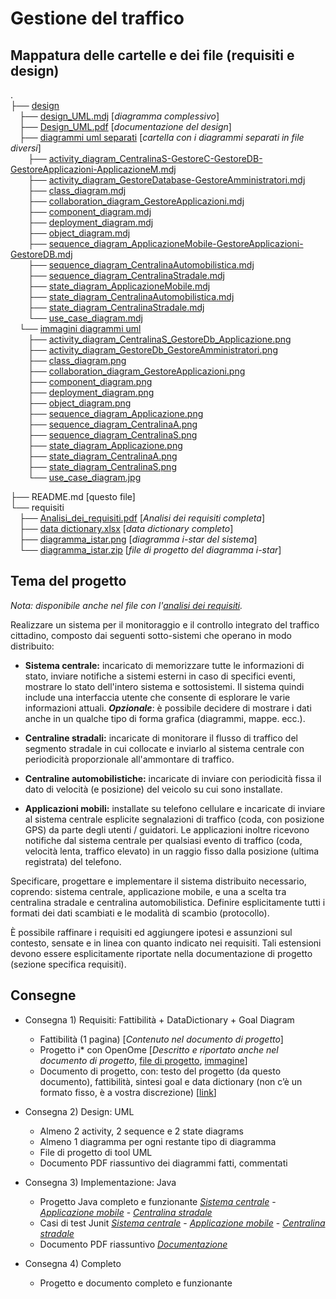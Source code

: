 
# Gestione del traffico

## Mappatura delle cartelle e dei file (requisiti e design)

. <br />
├── [design](https://gitlab.com/sweng2018/group1/traffic-monitor/tree/master/design/) <br/>
&emsp;├── [design_UML.mdj](https://gitlab.com/sweng2018/group1/traffic-monitor/tree/master/design/design_UML.mdj) [*diagramma complessivo*]<br/>
&emsp;├── [Design_UML.pdf](https://gitlab.com/sweng2018/group1/traffic-monitor/tree/master/design/Design_UML.pdf) [*documentazione del design*]<br/>
&emsp;├── [diagrammi uml separati](https://gitlab.com/sweng2018/group1/traffic-monitor/tree/master/design/diagrammi%20uml%20separati) [*cartella con i diagrammi separati in file diversi*]<br/>
&emsp;&emsp;├── [activity_diagram_CentralinaS-GestoreC-GestoreDB-GestoreApplicazioni-ApplicazioneM.mdj](https://gitlab.com/sweng2018/group1/traffic-monitor/tree/master/design/diagrammi%20uml%20separati/activity_diagram_CentralinaS-GestoreC-GestoreDB-GestoreApplicazioni-ApplicazioneM.mdj)<br/>
&emsp;&emsp;├── [activity_diagram_GestoreDatabase-GestoreAmministratori.mdj](https://gitlab.com/sweng2018/group1/traffic-monitor/tree/master/design/diagrammi%20uml%20separati/activity_diagram_GestoreDatabase-GestoreAmministratori.mdj)<br/>
&emsp;&emsp;├── [class_diagram.mdj](https://gitlab.com/sweng2018/group1/traffic-monitor/tree/master/design/diagrammi%20uml%20separati/class_diagram.mdj)<br/>
&emsp;&emsp;├── [collaboration_diagram_GestoreApplicazioni.mdj](https://gitlab.com/sweng2018/group1/traffic-monitor/tree/master/design/diagrammi%20uml%20separati/collaboration_diagram_GestoreApplicazioni.mdj)<br/>
&emsp;&emsp;├── [component_diagram.mdj](https://gitlab.com/sweng2018/group1/traffic-monitor/tree/master/design/diagrammi%20uml%20separati/component_diagram.mdj)<br/>
&emsp;&emsp;├── [deployment_diagram.mdj](https://gitlab.com/sweng2018/group1/traffic-monitor/tree/master/design/diagrammi%20uml%20separati/deployment_diagram.mdj)<br/>
&emsp;&emsp;├── [object_diagram.mdj](https://gitlab.com/sweng2018/group1/traffic-monitor/tree/master/design/diagrammi%20uml%20separati/object_diagram.mdj)<br/>
&emsp;&emsp;├── [sequence_diagram_ApplicazioneMobile-GestoreApplicazioni-GestoreDB.mdj](https://gitlab.com/sweng2018/group1/traffic-monitor/tree/master/design/diagrammi%20uml%20separati/sequence_diagram_ApplicazioneMobile-GestoreApplicazioni-GestoreDB.mdj)<br/>
&emsp;&emsp;├── [sequence_diagram_CentralinaAutomobilistica.mdj](https://gitlab.com/sweng2018/group1/traffic-monitor/tree/master/design/diagrammi%20uml%20separati/sequence_diagram_CentralinaAutomobilistica.mdj)<br/>
&emsp;&emsp;├── [sequence_diagram_CentralinaStradale.mdj](https://gitlab.com/sweng2018/group1/traffic-monitor/tree/master/design/diagrammi%20uml%20separati/sequence_diagram_CentralinaStradale.mdj)<br/>
&emsp;&emsp;├── [state_diagram_ApplicazioneMobile.mdj](https://gitlab.com/sweng2018/group1/traffic-monitor/tree/master/design/diagrammi%20uml%20separati/state_diagram_ApplicazioneMobile.mdj)<br/>
&emsp;&emsp;├── [state_diagram_CentralinaAutomobilistica.mdj](https://gitlab.com/sweng2018/group1/traffic-monitor/tree/master/design/diagrammi%20uml%20separati/state_diagram_CentralinaAutomobilistica.mdj)<br/>
&emsp;&emsp;├── [state_diagram_CentralinaStradale.mdj](https://gitlab.com/sweng2018/group1/traffic-monitor/tree/master/design/diagrammi%20uml%20separati/state_diagram_CentralinaStradale.mdj)<br/>
&emsp;&emsp;└── [use_case_diagram.mdj](https://gitlab.com/sweng2018/group1/traffic-monitor/tree/master/design/diagrammi%20uml%20separati/use_case_diagram.mdj)<br/>
&emsp;└── [immagini diagrammi uml](https://gitlab.com/sweng2018/group1/traffic-monitor/tree/master/design/immagini%20diagrammi%20uml)<br/>
&emsp;&emsp;├── [activity_diagram_CentralinaS_GestoreDb_Applicazione.png](https://gitlab.com/sweng2018/group1/traffic-monitor/tree/master/design/immagini%20diagrammi%20uml/activity_diagram_CentralinaS_GestoreDb_Applicazione.png)<br/>
&emsp;&emsp;├── [activity_diagram_GestoreDb_GestoreAmministratori.png](https://gitlab.com/sweng2018/group1/traffic-monitor/tree/master/design/immagini%20diagrammi%20uml/activity_diagram_GestoreDb_GestoreAmministratori.png)<br/>
&emsp;&emsp;├── [class_diagram.png](https://gitlab.com/sweng2018/group1/traffic-monitor/tree/master/design/immagini%20diagrammi%20uml/class_diagram.png)<br/>
&emsp;&emsp;├── [collaboration_diagram_GestoreApplicazioni.png](https://gitlab.com/sweng2018/group1/traffic-monitor/tree/master/design/immagini%20diagrammi%20uml/collaboration_diagram_GestoreApplicazioni.png)<br/>
&emsp;&emsp;├── [component_diagram.png](https://gitlab.com/sweng2018/group1/traffic-monitor/tree/master/design/immagini%20diagrammi%20uml/component_diagram.png)<br/>
&emsp;&emsp;├── [deployment_diagram.png](https://gitlab.com/sweng2018/group1/traffic-monitor/tree/master/design/immagini%20diagrammi%20uml/deployment_diagram.png)<br/>
&emsp;&emsp;├── [object_diagram.png](https://gitlab.com/sweng2018/group1/traffic-monitor/tree/master/design/immagini%20diagrammi%20uml/object_diagram.png)<br/>
&emsp;&emsp;├── [sequence_diagram_Applicazione.png](https://gitlab.com/sweng2018/group1/traffic-monitor/tree/master/design/immagini%20diagrammi%20uml/sequence_diagram_Applicazione.png)<br/>
&emsp;&emsp;├── [sequence_diagram_CentralinaA.png](https://gitlab.com/sweng2018/group1/traffic-monitor/tree/master/design/immagini%20diagrammi%20uml/sequence_diagram_CentralinaA.png)<br/>
&emsp;&emsp;├── [sequence_diagram_CentralinaS.png](https://gitlab.com/sweng2018/group1/traffic-monitor/tree/master/design/immagini%20diagrammi%20uml/sequence_diagram_CentralinaS.png)<br/>
&emsp;&emsp;├── [state_diagram_Applicazione.png](https://gitlab.com/sweng2018/group1/traffic-monitor/tree/master/design/immagini%20diagrammi%20uml/state_diagram_Applicazione.png)<br/>
&emsp;&emsp;├── [state_diagram_CentralinaA.png](https://gitlab.com/sweng2018/group1/traffic-monitor/tree/master/design/immagini%20diagrammi%20uml/state_diagram_CentralinaA.png)<br/>
&emsp;&emsp;├── [state_diagram_CentralinaS.png](https://gitlab.com/sweng2018/group1/traffic-monitor/tree/master/design/immagini%20diagrammi%20uml/state_diagram_CentralinaS.png)<br/>
&emsp;&emsp;└── [use_case_diagram.jpg](https://gitlab.com/sweng2018/group1/traffic-monitor/tree/master/design/immagini%20diagrammi%20uml/use_case_diagram.jpg)<br/>

├── README.md [questo file]<br />
└── requisiti<br />
    &emsp;├── [Analisi_dei_requisiti.pdf](https://gitlab.com/sweng2018/group1/traffic-monitor/tree/master/requisiti/Analisi_dei_requisiti.pdf) [*Analisi dei requisiti completa*]<br />
    &emsp;├── [data dictionary.xlsx](https://gitlab.com/sweng2018/group1/traffic-monitor/tree/master/requisiti/data%20dictionary.xlsx) [*data dictionary completo*]<br />
    &emsp;├── [diagramma_istar.png](https://gitlab.com/sweng2018/group1/traffic-monitor/tree/master/requisiti/diagramma_istar.png) [*diagramma i-star del sistema*]<br />
    &emsp;└── [diagramma_istar.zip](https://gitlab.com/sweng2018/group1/traffic-monitor/tree/master/requisiti/diagramma_istar.zip) [*file di progetto del diagramma i-star*]


## Tema del progetto

_Nota: disponibile anche nel file con l'[analisi dei requisiti](https://gitlab.com/sweng2018/group1/traffic-monitor/tree/master/requisiti/Analisi_dei_requisiti.pdf)._

Realizzare un sistema per il monitoraggio e il controllo integrato del traffico cittadino, composto dai seguenti sotto-sistemi che operano in modo distribuito:
 
* __Sistema centrale:__ incaricato di memorizzare tutte le informazioni di stato, inviare notifiche a sistemi esterni in caso di specifici eventi, mostrare lo stato dell'intero sistema e sottosistemi.
Il sistema quindi include una interfaccia utente che consente di esplorare le varie informazioni attuali.
__*Opzionale*__: è possibile decidere di mostrare i dati anche in un qualche tipo di forma grafica (diagrammi, mappe. ecc.).

* __Centraline stradali:__ incaricate di monitorare il flusso di traffico del segmento stradale in cui collocate e inviarlo al sistema centrale con periodicità proporzionale all'ammontare di traffico.

* __Centraline automobilistiche:__ incaricate di inviare con periodicità fissa il dato di velocità (e posizione) del veicolo su cui sono installate.

* __Applicazioni mobili:__ installate su telefono cellulare e incaricate di inviare al sistema centrale esplicite segnalazioni di traffico (coda, con posizione GPS) da parte degli utenti / guidatori.
Le applicazioni inoltre ricevono notifiche dal sistema centrale per qualsiasi evento di traffico (coda, velocità lenta, traffico elevato) in un raggio fisso dalla posizione (ultima registrata) del telefono.


Specificare, progettare e implementare il sistema distribuito necessario, coprendo: sistema centrale, applicazione mobile, e una a scelta tra centralina stradale e centralina automobilistica.
Definire esplicitamente tutti i formati dei dati scambiati e le modalità di scambio (protocollo).

È possibile raffinare i requisiti ed aggiungere ipotesi e assunzioni sul contesto, sensate e in linea con quanto indicato nei requisiti. Tali estensioni devono essere esplicitamente riportate nella documentazione di progetto (sezione specifica requisiti).

## Consegne

* Consegna 1) Requisiti: Fattibilità + DataDictionary + Goal Diagram
	* Fattibilità (1 pagina) [*Contenuto nel documento di progetto*]
	* Progetto i* con OpenOme [*Descritto e riportato anche nel documento di progetto*, [file di progetto](https://gitlab.com/sweng2018/group1/traffic-monitor/tree/master/requisiti/diagramma_istar.zip), [immagine](https://gitlab.com/sweng2018/group1/traffic-monitor/tree/master/requisiti/diagramma_istar.png)]
	* Documento di progetto, con: testo del progetto (da questo documento), fattibilità, sintesi goal e data dictionary (non c’è un formato fisso, è a vostra discrezione) [[link](https://gitlab.com/sweng2018/group1/traffic-monitor/tree/master/requisiti/Analisi_dei_requisiti.pdf)]

* Consegna 2) Design: UML
	* Almeno 2 activity, 2 sequence e 2 state diagrams
	* Almeno 1 diagramma per ogni restante tipo di diagramma
	* File di progetto di tool UML
	* Documento PDF riassuntivo dei diagrammi fatti, commentati

* Consegna 3) Implementazione: Java 
	* Progetto Java completo e funzionante [*Sistema centrale*](https://gitlab.com/sweng2018/group1/traffic-monitor/tree/master/java/SistemaCentrale) - [*Applicazione mobile*](https://gitlab.com/sweng2018/group1/traffic-monitor/tree/master/java/Applicazione) - [*Centralina stradale*](https://gitlab.com/sweng2018/group1/traffic-monitor/tree/master/java/Centralina)
	* Casi di test Junit [*Sistema centrale*](https://gitlab.com/sweng2018/group1/traffic-monitor/tree/master/java/SistemaCentrale/src/test) - [*Applicazione mobile*](https://gitlab.com/sweng2018/group1/traffic-monitor/tree/master/java/Applicazione/src/test) - [*Centralina stradale*](https://gitlab.com/sweng2018/group1/traffic-monitor/tree/master/java/Centralina/src/test)
	* Documento PDF riassuntivo [*Documentazione*](https://gitlab.com/sweng2018/group1/traffic-monitor/blob/master/java/Documentazione.pdf)

* Consegna 4) Completo
	* Progetto e documento completo e funzionante